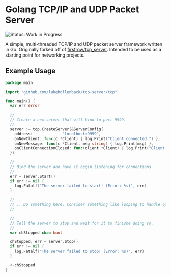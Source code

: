 # Golang TCP/IP and UDP Packet Server

![Status: Work in Progress](https://img.shields.io/badge/Status-Work&#32;in&#32;Progress-blue.svg)

A simple, multi-threaded TCP/IP and UDP packet server framework written in Go. Originally forked
off of [firstrow/tcp_server](https://github.com/firstrow/tcp_server). Intended to be used as a
starting point for networking projects.

## Example Usage

``` go
package main

import "github.com/lukehollenback/tcp-server/tcp"

func main() {
  var err error

  //
  // Create a new server that will bind to port 9999.
  //
  server := tcp.CreateServer(&ServerConfig{
    address:             "localhost:9999",
    onNewClient: func(c *Client) { log.Print("Client connected.") },
    onNewMessage: func(c *Client, msg string) { log.Print(msg) },
    onClientConnectionClosed: func(client *Client) { log.Print("Client disconnected.") },
  })

  //
  // Bind the server and have it begin listening for connections.
  //
  err = server.Start()
  if err != nil {
    log.Fatalf("The server failed to start! (Error: %s)", err)
  }

  //
  // ...Do something here. Consider something like looping to handle operating system interupts...
  //

  //
  // Tell the server to stop and wait for it to finishe doing so.
  //
  var chStopped chan bool

  chStopped, err = server.Stop()
  if err != nil {
    log.Fatalf("The server failed to stop! (Error: %s)", err)
  }

  <-chStopped
}
```
